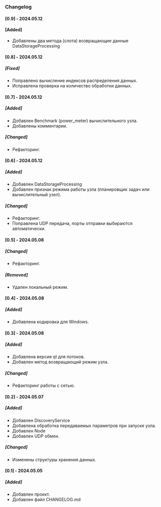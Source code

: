 
### Changelog

#### [0.9] - 2024.05.12
#### [Added]
- Добавлены два метода (слота) возвращающие данные DataStorageProcessing


#### [0.8] - 2024.05.12
##### [Fixed]
- Поправлено вычисление индексов распределения данных.
- Исправлена проверка на количество обработки данных.


#### [0.7] - 2024.05.12
##### [Added]
- Добавлен Benchmark (power_meter) вычислительного узла.
- Добавлены комментарии.

##### [Changed]
- Рефакторинг.


#### [0.6] - 2024.05.12
##### [Added]
- Добавлен DataStorageProcessing
- Добавлен признак режима работы узла (планировщик задач или вычислительный узел).

##### [Changed]
- Рефакторинг.
- Поправлена UDP передача, порты отправки выбираются автоматически.


#### [0.5] - 2024.05.08
##### [Changed]
- Рефакторинг.

##### [Removed]
- Удален локальный режим.


#### [0.4] - 2024.05.08
##### [Added]
- Добавлена кодировка для Windows.


#### [0.3] - 2024.05.08
##### [Added]
- Добавлена версия qt для потоков.
- Добавлен метод возвращающий режим узла.

##### [Changed]
- Рефакторинг работы с сетью.


#### [0.2] - 2024.05.07
##### [Added]
- Добавлен DiscoveryService
- Добавлена обработка передаваемых параметров при запуске узла.
- Добавлен Node
- Добавлен UDP обмен.

##### [Changed]
- Изменены структуры хранения данных.


#### [0.1] - 2024.05.05
##### [Added]
- Добавлен проект.
- Добавлен файл CHANGELOG.md

